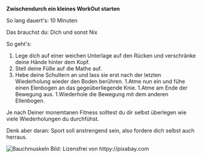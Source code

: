 **Zwischendurch ein kleines WorkOut starten**

So lang dauert's: 10 Minuten

Das brauchst du: Dich und sonst Nix

So geht's:
  1. Lege dich auf einer weichen Unterlage auf den Rücken und verschränke deine Hände hinter dem Kopf.
  1. Stell deine Füße auf die Mathe auf.
  1. Hebe deine Schultern an und lass sie erst nach der letzten Wiederholung wieder den Boden berühren.
  1.Atme nun ein und fühe einen Elenbogen an das gegeüberliegende Knie.
  1.Atme am Ende der Bewegung aus.
  1.Wiederhole die Bewegung mit dem anderen Ellenbogen.
  
Je nach Deiner monemtanen Fitness solltest du dir selbst überlegen wie viele Wiederholungen du durchfühst. 

Denk aber daran: Sport soll anstrengend sein, also fordere dich selbst auch herraus.


![Bauchmuskeln](https://cdn.pixabay.com/photo/2017/04/22/10/15/sport-2250970_1280.jpg)
Bild: Lizensfrei von httpy://pixabay.com
